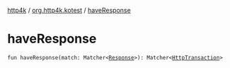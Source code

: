 [http4k](../index.md) / [org.http4k.kotest](index.md) / [haveResponse](./have-response.md)

# haveResponse

`fun haveResponse(match: Matcher<`[`Response`](../org.http4k.core/-response/index.md)`>): Matcher<`[`HttpTransaction`](../org.http4k.core/-http-transaction/index.md)`>`